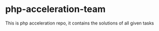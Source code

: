 # php-acceleration-team
This is php acceleration repo, it contains the solutions of all given tasks
